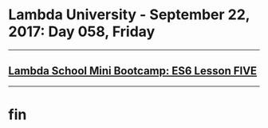 # Lambda University - September 22, 2017: Day 058, Friday
***
[Lambda School Mini Bootcamp: ES6 Lesson FIVE](https://youtu.be/mqAgTDI1zZQ)
- 
***
# fin
